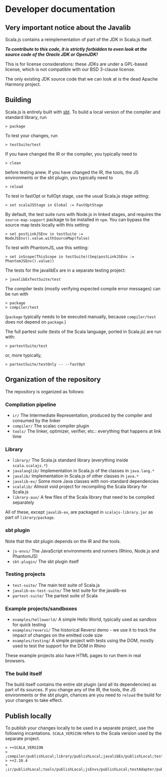 # Developer documentation

## Very important notice about the Javalib

Scala.js contains a reimplementation of part of the JDK in Scala.js itself.

***To contribute to this code, it is strictly forbidden to even look at the
source code of the Oracle JDK or OpenJDK!***

This is for license considerations: these JDKs are under a GPL-based license,
which is not compatible with our BSD 3-clause license.

The only existing JDK source code that we can look at is the dead Apache
Harmony project.

## Building

Scala.js is entirely built with [sbt](http://www.scala-sbt.org/).
To build a local version of the compiler and standard library, run

    > package

To test your changes, run

    > testSuite/test

If you have changed the IR or the compiler, you typically need to

    > clean

before testing anew.
If you have changed the IR, the tools, the JS environments or the sbt plugin,
you typically need to

    > reload

To test in fastOpt or fullOpt stage, use the usual Scala.js stage setting:

    > set scalaJSStage in Global := FastOptStage

By default, the test suite runs with Node.js in linked stages, and requires
the `source-map-support` package to be installed in `npm`. You can bypass the
source map tests locally with this setting:

    > set postLinkJSEnv in testSuite := NodeJSEnv().value.withSourceMap(false)

To test with PhantomJS, use this setting:

    > set inScope(ThisScope in testSuite)(Seq(postLinkJSEnv := PhantomJSEnv().value))

The tests for the javalibEx are in a separate testing project:

    > javalibExTestSuite/test

The compiler tests (mostly verifying expected compile error messages) can be
run with

    > package
    > compiler/test

(`package` typically needs to be executed manually, because `compiler/test`
does not depend on `package`.)

The full partest suite (tests of the Scala language, ported in Scala.js) are
run with:

    > partestSuite/test

or, more typically,

    > partestSuite/testOnly -- --fastOpt

## Organization of the repository

The repository is organized as follows:

### Compilation pipeline

* `ir/` The Intermediate Representation, produced by the compiler and consumed by the linker
* `compiler/` The scalac compiler plugin
* `tools/` The linker, optimizer, verifier, etc.: everything that happens at link time

### Library

* `library/` The Scala.js standard library (everything inside `scala.scalajs.*`)
* `javalanglib/` Implementation in Scala.js of the classes in `java.lang.*`
* `javalib/` Implementation in Scala.js of other classes in `java.*`
* `javalib-ex/` Some more Java classes with non-standard dependencies
* `scalalib/` Almost void project for recompiling the Scala library for Scala.js
* `library-aux/` A few files of the Scala library that need to be compiled separately

All of these, except `javalib-ex`, are packaged in `scalajs-library.jar` as part
of `library/package`.

### sbt plugin

Note that the sbt plugin depends on the IR and the tools.

* `js-envs/` The JavaScript environments and runners (Rhino, Node.js and PhantomJS)
* `sbt-plugin/` The sbt plugin itself

### Testing projects

* `test-suite/` The main test suite of Scala.js
* `javalib-ex-test-suite/` The test suite for the javalib-ex
* `partest-suite/` The partest suite of Scala

### Example projects/sandboxes

* `examples/helloworld/` A simple Hello World, typically used as sandbox for quick testing
* `examples/reversi/` The historical Reversi demo - we use it to track the impact of changes on the emitted code size
* `examples/testing/` A simple project with tests using the DOM, mostly used to test the support for the DOM in Rhino

These example projects also have HTML pages to run them in real browsers.

### The build itself

The build itself contains the entire sbt plugin (and all its dependencies) as
part of its sources.
If you change any of the IR, the tools, the JS environments or the sbt plugin,
chances are you need to `reload` the build for your changes to take effect.

## Publish locally

To publish your changes locally to be used in a separate project, use the
following incantations.
`SCALA_VERSION` refers to the Scala version used by the separate project.

    > ++SCALA_VERSION
    > ;compiler/publishLocal;library/publishLocal;javalibEx/publishLocal;testInterface/publishLocal;stubs/publishLocal
    > ++2.10.4
    > ;ir/publishLocal;tools/publishLocal;jsEnvs/publishLocal;testAdapter/publishLocal;sbtPlugin/publishLocal
